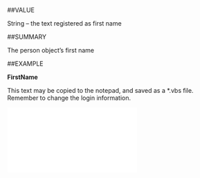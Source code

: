 
##VALUE

String – the text registered as first name


##SUMMARY

The person object’s first name


##EXAMPLE

**FirstName**

This text may be copied to the notepad, and saved as a *.vbs file. Remember to change the login information.

![](..\..\Examples\vbs\SOPerson.FirstName.vbs.txt)

